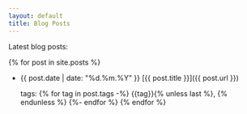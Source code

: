 ```yaml
---
layout: default
title: Blog Posts
---
```

Latest blog posts:

{% for post in site.posts %}
 * {{ post.date | date: "%d.%m.%Y" }} [{{ post.title }}]({{ post.url }})
	
	tags: {% for tag in post.tags -%}
		{{tag}}{% unless last %}, {% endunless %}
	{%- endfor %}
{% endfor %}